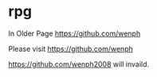 rpg
===

In Older Page https://github.com/wenph

Please visit https://github.com/wenph

https://github.com/wenph2008 will invaild.
